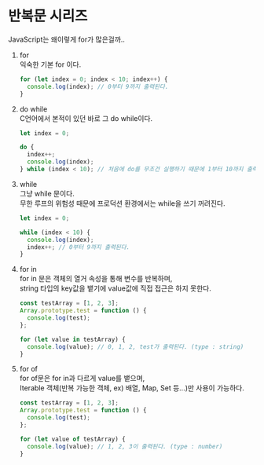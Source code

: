 # 반복문 시리즈

JavaScript는 왜이렇게 for가 많은걸까..

1. for  
    익숙한 기본 for 이다.

   ```js
   for (let index = 0; index < 10; index++) {
     console.log(index); // 0부터 9까지 출력된다.
   }
   ```

2. do while  
   C언어에서 본적이 있던 바로 그 do while이다.

   ```js
   let index = 0;

   do {
     index++;
     console.log(index);
   } while (index < 10); // 처음에 do를 무조건 실행하기 때문에 1부터 10까지 출력된다.
   ```

3. while  
   그냥 while 문이다.  
   무한 루프의 위험성 때문에 프로덕션 환경에서는 while을 쓰기 꺼려진다.

   ```js
   let index = 0;

   while (index < 10) {
     console.log(index);
     index++; // 0부터 9까지 출력된다.
   }
   ```

4. for in  
   for in 문은 객체의 열거 속성을 통해 변수를 반복하며,  
   string 타입의 key값을 뱉기에 value값에 직접 접근은 하지 못한다.

   ```js
   const testArray = [1, 2, 3];
   Array.prototype.test = function () {
     console.log(test);
   };

   for (let value in testArray) {
     console.log(value); // 0, 1, 2, test가 출력된다. (type : string)
   }
   ```

5. for of  
   for of문은 for in과 다르게 value를 뱉으며,  
   Iterable 객체(반복 가능한 객체, ex) 배열, Map, Set 등...)만 사용이 가능하다.

   ```js
   const testArray = [1, 2, 3];
   Array.prototype.test = function () {
     console.log(test);
   };

   for (let value of testArray) {
     console.log(value); // 1, 2, 3이 출력된다. (type : number)
   }
   ```
